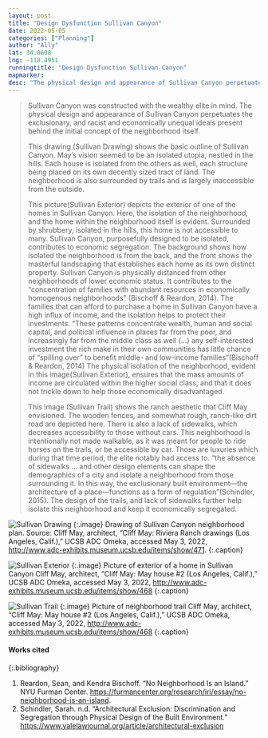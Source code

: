 ```yaml
---
layout: post
title: "Design Dysfunction Sullivan Canyon"
date: 2022-05-05
categories: ["Planning"]
author: "Ally"
lat: 34.0608
lng: -118.4951
runningtitle: "Design Dysfunction Sullivan Canyon"
mapmarker: 
desc: "The physical design and appearance of Sullivan Canyon perpetuates the exclusionary, and racist and economically unequal ideals present behind the initial concept of the neighborhood itself."
---
```

>Sullivan Canyon was constructed with the wealthy elite in mind. The physical design and appearance of Sullivan Canyon perpetuates the exclusionary, and racist and economically unequal ideals present behind the initial concept of the neighborhood itself.
>
>This drawing (Sullivan Drawing) shows the basic outline of Sullivan Canyon. May’s vision seemed to be an isolated utopia, nestled in the hills. Each house is isolated from the others as well, each structure being placed on its own decently sized tract of land. The neighborhood is also surrounded by trails and is largely inaccessible from the outside.
>
>This picture(Sullivan Exterior) depicts the exterior of one of the homes in Sullivan Canyon. Here, the isolation of the neighborhood, and the home within the neighborhood itself is evident. Surrounded by shrubbery, isolated in the hills, this home is not accessible to many. Sullivan Canyon, purposefully designed to be isolated, contributes to economic segregation. The background shows how isolated the neighborhood is from the back, and the front shows the masterful landscaping that establishes each home as its own distinct property. Sullivan Canyon is physically distanced from other neighborhoods of lower economic status. It contributes to the “concentration of families with abundant resources in economically homogenous neighborhoods" (Bischoff & Reardon, 2014). The families that can afford to purchase a home in Sullivan Canyon have a high influx of income, and the isolation helps to protect their investments. “These patterns concentrate wealth, human and social capital, and political influence in places far from the poor, and increasingly far from the middle class as well (...) any self-interested investment the rich make in their own communities has little chance of “spilling over” to benefit middle- and low-income families”(Bischoff & Reardon, 2014) The physical isolation of the neighborhood, evident in this image(Sullivan Exterior), ensures that the mass amounts of income are circulated within the higher social class, and that it does not trickle down to help those economically disadvantaged.
>
>This image (Sullivan Trail) shows the ranch aesthetic that Cliff May envisioned. The wooden fences, and somewhat rough, ranch-like dirt road are depicted here. There is also a lack of sidewalks, which decreases accessibility to those without cars. This neighborhood is intentionally not made walkable, as it was meant for people to ride horses on the trails, or be accessible by car. Those are luxuries which during that time period, the elite notably had access to. “the absence of sidewalks … and other design elements can shape the demographics of a city and isolate a neighborhood from those surrounding it. In this way, the exclusionary built environment—the architecture of a place—functions as a form of regulation”(Schindler, 2015). The design of the trails, and lack of sidewalks further help isolate this neighborhood and keep it economically segregated. 

![Sullivan Drawing](sullivan_phase1_image1.png)
   {:.image} 
Drawing of Sullivan Canyon neighborhood plan. Source: Cliff May, architect, “Cliff May: Riviera Ranch drawings (Los Angeles, Calif.),” UCSB ADC Omeka, accessed May 3, 2022, http://www.adc-exhibits.museum.ucsb.edu/items/show/471.
   {:.caption} 

![Sullivan Exterior](sullivan_phase1_image2.png)
   {:.image} 
Picture of exterior of a home in Sullivan Canyon  Cliff May, architect, “Cliff May: May house #2 (Los Angeles, Calif.),” UCSB ADC Omeka, accessed May 3, 2022, http://www.adc-exhibits.museum.ucsb.edu/items/show/468
   {:.caption} 

![Sullivan Trail](sullivan_phase1_image3.png)
   {:.image} 
Picture of neighborhood trail   Cliff May, architect, “Cliff May: May house #2 (Los Angeles, Calif.),” UCSB ADC Omeka, accessed May 3, 2022, http://www.adc-exhibits.museum.ucsb.edu/items/show/468
   {:.caption} 


#### Works cited

{:.bibliography}
1. Reardon, Sean, and Kendra Bischoff. “No Neighborhood Is an Island.” NYU Furman Center. https://furmancenter.org/research/iri/essay/no-neighborhood-is-an-island. 
2. Schindler, Sarah. n.d. “Architectural Exclusion: Discrimination and Segregation through Physical Design of the Built Environment.” https://www.yalelawjournal.org/article/architectural-exclusion
